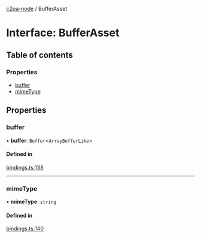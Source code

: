 [c2pa-node](../README.md) / BufferAsset

# Interface: BufferAsset

## Table of contents

### Properties

- [buffer](BufferAsset.md#buffer)
- [mimeType](BufferAsset.md#mimetype)

## Properties

### buffer

• **buffer**: `Buffer`\<`ArrayBufferLike`\>

#### Defined in

[bindings.ts:138](https://github.com/contentauth/c2pa-node/blob/796fe3f/js-src/bindings.ts#L138)

___

### mimeType

• **mimeType**: `string`

#### Defined in

[bindings.ts:140](https://github.com/contentauth/c2pa-node/blob/796fe3f/js-src/bindings.ts#L140)
